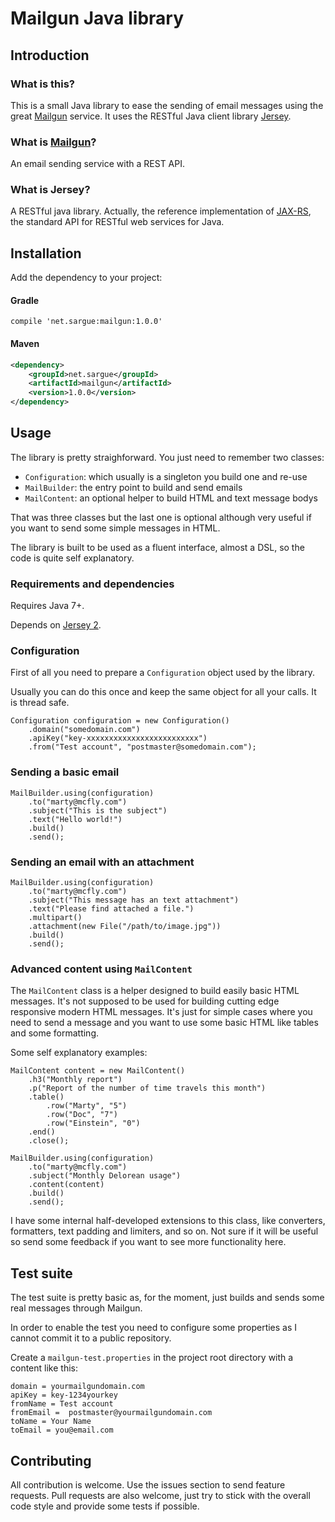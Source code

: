 # Mailgun Java library

## Introduction
### What is this?

This is a small Java library to ease the sending of email messages using the
great [Mailgun](http://www.mailgun.com/) service. It uses the RESTful Java
client library [Jersey](https://jersey.java.net/).

### What is [Mailgun](http://www.mailgun.com/)?

An email sending service with a REST API.

### What is Jersey?

A RESTful java library. Actually, the reference implementation of
[JAX-RS](http://jax-rs-spec.java.net/), the standard API for RESTful web
services for Java.

## Installation

Add the dependency to your project:

#### Gradle
`compile 'net.sargue:mailgun:1.0.0'`

#### Maven

```xml
<dependency>
    <groupId>net.sargue</groupId>
    <artifactId>mailgun</artifactId>
    <version>1.0.0</version>
</dependency>
```

## Usage

The library is pretty straighforward. You just need to remember two classes:

* `Configuration`: which usually is a singleton you build one and re-use
* `MailBuilder`: the entry point to build and send emails
* `MailContent`: an optional helper to build HTML and text message bodys

That was three classes but the last one is optional although very useful
if you want to send some simple messages in HTML.

The library is built to be used as a fluent interface, almost a DSL, so the code
is quite self explanatory.

### Requirements and dependencies

Requires Java 7+.

Depends on [Jersey 2](https://jersey.java.net/).

### Configuration

First of all you need to prepare a `Configuration` object used by the library.

Usually you can do this once and keep the same object for all your calls. It
is thread safe.

```
Configuration configuration = new Configuration()
    .domain("somedomain.com")
    .apiKey("key-xxxxxxxxxxxxxxxxxxxxxxxxx")
    .from("Test account", "postmaster@somedomain.com");
```

### Sending a basic email

```
MailBuilder.using(configuration)
    .to("marty@mcfly.com")
    .subject("This is the subject")
    .text("Hello world!")
    .build()
    .send();
```

### Sending an email with an attachment

```
MailBuilder.using(configuration)
    .to("marty@mcfly.com")
    .subject("This message has an text attachment")
    .text("Please find attached a file.")
    .multipart()
    .attachment(new File("/path/to/image.jpg"))
    .build()
    .send();
```

### Advanced content using `MailContent`

The `MailContent` class is a helper designed to build easily basic HTML 
messages. It's not supposed to be used for building cutting edge responsive
modern HTML messages. It's just for simple cases where you need to send a
message and you want to use some basic HTML like tables and some formatting.

Some self explanatory examples:

```
MailContent content = new MailContent()
    .h3("Monthly report")
    .p("Report of the number of time travels this month")
    .table()
        .row("Marty", "5")
        .row("Doc", "7")
        .row("Einstein", "0")
    .end()
    .close();

MailBuilder.using(configuration)
    .to("marty@mcfly.com")
    .subject("Monthly Delorean usage")
    .content(content)
    .build()
    .send();
```

I have some internal half-developed extensions to this class, like converters,
formatters, text padding and limiters, and so on. Not sure if it will be
useful so send some feedback if you want to see more functionality here.

## Test suite

The test suite is pretty basic as, for the moment, just builds and sends
some real messages through Mailgun.

In order to enable the test you need to configure some properties as I cannot
commit it to a public repository.

Create a `mailgun-test.properties` in the project root directory with a content
like this:

```
domain = yourmailgundomain.com
apiKey = key-1234yourkey
fromName = Test account
fromEmail =  postmaster@yourmailgundomain.com
toName = Your Name
toEmail = you@email.com
```

## Contributing

All contribution is welcome. Use the issues section to send feature requests.
Pull requests are also welcome, just try to stick with the overall code style
and provide some tests if possible.